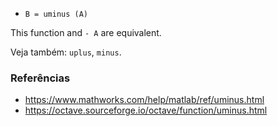 * `B = uminus (A)`

This function and `- A` are equivalent.

Veja também: `uplus`, `minus`.

### Referências

* https://www.mathworks.com/help/matlab/ref/uminus.html
* https://octave.sourceforge.io/octave/function/uminus.html
